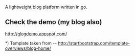 A lightweight blog platform written in go.

Check the demo (my blog also)
--------
http://glogdemo.appspot.com/

*) Template taken from -- http://startbootstrap.com/template-overviews/blog-home/
